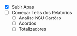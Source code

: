 - [x] Subir Apas
- [ ] Começar Telas dos Relatórios
	- [ ] Analise NSU Cartões
	- [ ] Acordos
	- [ ] Totalizadores